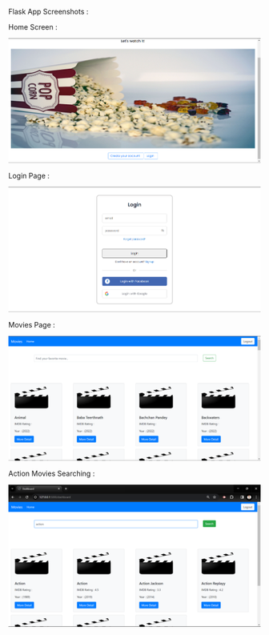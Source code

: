 Flask App Screenshots : 

Home Screen : 


![Home Page](<Screenshot 2024-04-08 111622.png>)


Login Page : 

![Login Page](<Screenshot 2024-04-08 111633.png>)

Movies Page : 


![Dashboard !](<Screenshot 2024-04-08 111656.png>)

Action Movies Searching : 


![Action movies](<Screenshot (169).png>)